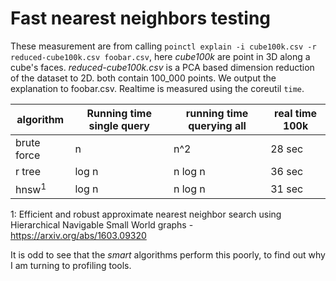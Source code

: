 # Fast nearest neighbors testing

These measurement are from calling `poinctl explain -i cube100k.csv -r reduced-cube100k.csv foobar.csv`, here _cube100k_ are point in 3D along a cube's faces. _reduced-cube100k.csv_ is a PCA based dimension reduction of the dataset to 2D. both contain 100_000 points. We output the explanation to foobar.csv. Realtime is measured using the coreutil `time`.

| algorithm | Running time single query | running time querying all | real time 100k |
| -- | -- | -- | -- |
| brute force | n | n^2 | 28 sec |
| r tree | log n | n log n | 36 sec |
| hnsw<sup>1</sup> | log n | n log n | 31 sec |

1: Efficient and robust approximate nearest neighbor search using Hierarchical Navigable Small World graphs - https://arxiv.org/abs/1603.09320


It is odd to see that the _smart_ algorithms perform this poorly, to find out why I am turning to profiling tools.
